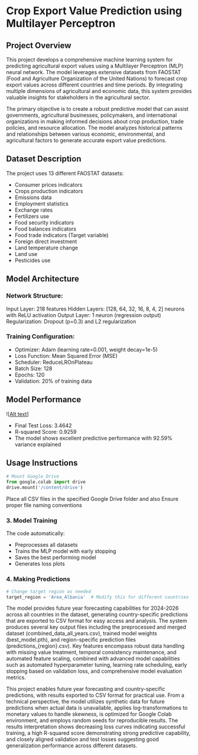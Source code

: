 # Crop Export Value Prediction using Multilayer Perceptron

## Project Overview

This project develops a comprehensive machine learning system for predicting agricultural export values using a Multilayer Perceptron (MLP) neural network. The model leverages extensive datasets from FAOSTAT (Food and Agriculture Organization of the United Nations) to forecast crop export values across different countries and time periods. By integrating multiple dimensions of agricultural and economic data, this system provides valuable insights for stakeholders in the agricultural sector.

The primary objective is to create a robust predictive model that can assist governments, agricultural businesses, policymakers, and international organizations in making informed decisions about crop production, trade policies, and resource allocation. The model analyzes historical patterns and relationships between various economic, environmental, and agricultural factors to generate accurate export value predictions.

## Dataset Description

The project uses 13 different FAOSTAT datasets:
- Consumer prices indicators
- Crops production indicators
- Emissions data
- Employment statistics
- Exchange rates
- Fertilizers use
- Food security indicators
- Food balances indicators
- Food trade indicators (Target variable)
- Foreign direct investment
- Land temperature change
- Land use
- Pesticides use

## Model Architecture

### Network Structure:
 Input Layer: 218 features
 Hidden Layers: [128, 64, 32, 16, 8, 4, 2] neurons with ReLU activation
 Output Layer: 1 neuron (regression output)
 Regularization: Dropout (p=0.3) and L2 regularization

### Training Configuration:
- Optimizer: Adam (learning rate=0.001, weight decay=1e-5)
- Loss Function: Mean Squared Error (MSE)
- Scheduler: ReduceLROnPlateau
- Batch Size: 128
- Epochs: 120
- Validation: 20% of training data

## Model Performance
![[Alt text](https://github.com/viperapex/Crop-Export-Value-Prediction-using-Multilayer-Perceptron/tree/9150513787499ccfef32cf06888543a26c14aff2/content/data/output)]
- Final Test Loss: 3.4642
- R-squared Score: 0.9259
- The model shows excellent predictive performance with 92.59% variance explained

## Usage Instructions

```python
# Mount Google Drive
from google.colab import drive
drive.mount('/content/drive')
```
Place all CSV files in the specified Google Drive folder and also Ensure proper file naming conventions

### 3. Model Training

The code automatically:
- Preprocesses all datasets
- Trains the MLP model with early stopping
- Saves the best performing model
- Generates loss plots

### 4. Making Predictions

```python
# Change target region as needed
target_region = 'Area_Albania'  # Modify this for different countries
```
The model provides future year forecasting capabilities for 2024-2026 across all countries in the dataset, generating country-specific predictions that are exported to CSV format for easy access and analysis. The system produces several key output files including the preprocessed and merged dataset (combined_data_all_years.csv), trained model weights (best_model.pth), and region-specific prediction files (predictions_{region}.csv). Key features encompass robust data handling with missing value treatment, temporal consistency maintenance, and automated feature scaling, combined with advanced model capabilities such as automated hyperparameter tuning, learning rate scheduling, early stopping based on validation loss, and comprehensive model evaluation metrics.


This project enables future year forecasting and country-specific predictions, with results exported to CSV format for practical use. From a technical perspective, the model utilizes synthetic data for future predictions when actual data is unavailable, applies log-transformations to monetary values to handle skewness, is optimized for Google Colab environment, and employs random seeds for reproducible results. The results interpretation shows decreasing loss curves indicating successful training, a high R-squared score demonstrating strong predictive capability, and closely aligned validation and test losses suggesting good generalization performance across different datasets.
